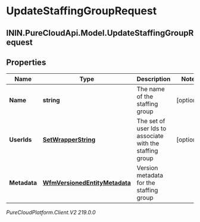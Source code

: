 # UpdateStaffingGroupRequest

## ININ.PureCloudApi.Model.UpdateStaffingGroupRequest

## Properties

|Name | Type | Description | Notes|
|------------ | ------------- | ------------- | -------------|
| **Name** | **string** | The name of the staffing group | [optional] |
| **UserIds** | [**SetWrapperString**](SetWrapperString) | The set of user Ids to associate with the staffing group | [optional] |
| **Metadata** | [**WfmVersionedEntityMetadata**](WfmVersionedEntityMetadata) | Version metadata for the staffing group | |



_PureCloudPlatform.Client.V2 219.0.0_
